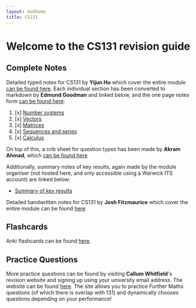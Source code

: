 ```yaml
---
layout: modhome
title: CS131
---
```


# Welcome to the CS131 revision guide



## Complete Notes



Detailed typed notes for CS131 by **Yijun Hu** which cover the entire module [can be found here](https://adrakaris.github.io/blog-cs/cs131/index.html). Each individual section has been converted to markdown by **Edmund Goodman** and linked below, and the one page notes form [can be found here](opnotes):

1. [x] [Number systems](part1)
2. [x] [Vectors](part2)
3. [x] [Matrices](part3)
4. [x] [Sequences and series](part4)
5. [x] [Calculus](part5)

On top of this, a crib sheet for question types has been made by **Akram Ahmad**, which [can be found here](RevisionQuestions)

Additionally, summary notes of key results, again made by the module organiser (not hosted here, and only accessible using a Warwick ITS account) are linked below:

- [Summary of key results](https://warwick.ac.uk/fac/sci/dcs/teaching/material/cs131/revision_summary.pdf)

Detailed handwritten notes for CS131 by **Josh Fitzmaurice** which cover the entire module can be found [here](./cs131-notes.pdf)

## Flashcards
Anki flashcards can be found [here](./CS131-ankideck.apkg).


## Practice Questions
More practice questions can be found by visiting **Callum Whitfield**'s revision website and signing up using your university email address. The website can be found [here](https://mathrevision.pythonanywhere.com). The site allows you to practice Further Maths questions (of which there is overlap with 131) and dynamically chooses questions depending on your performance!
